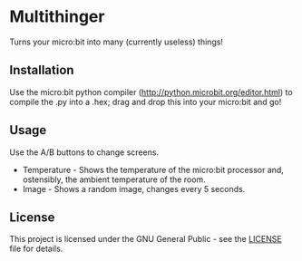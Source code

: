 # Multithinger

Turns your micro:bit into many (currently useless) things!

## Installation

Use the micro:bit python compiler (http://python.microbit.org/editor.html) to compile the .py into a .hex; drag and drop this into your micro:bit and go!

## Usage

Use the A/B buttons to change screens.

* Temperature - Shows the temperature of the micro:bit processor and, ostensibly, the ambient temperature of the room.
* Image - Shows a random image, changes every 5 seconds.

## License

This project is licensed under the GNU General Public - see the [LICENSE](LICENCE) file for details.